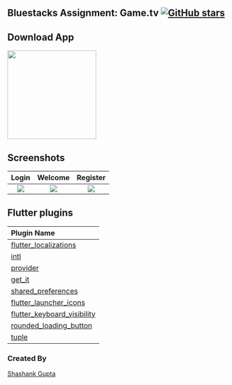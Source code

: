 ## Bluestacks Assignment: Game.tv  [![GitHub stars](https://img.shields.io/github/stars/shashankgupta3891/bluestack_assignment?style=social)](https://github.com/shashankgupta3891/bluestack_assignment)

## Download App
<a href="https://github.com/shashankgupta3891/bluestack_assignment/tree/master/output_apks"><img src="https://playerzon.com/asset/download.png" width="200"></img></a>

## Screenshots

Login               |  Welcome  |  Register
:-------------------------:|:-------------------------:|:-------------------------:
![](https://github.com/TheAlphamerc/flutter_login_signup/blob/master/screenshots/screenshot_2.jpg?raw=true)|![](https://github.com/TheAlphamerc/flutter_login_signup/blob/master/screenshots/screenshot_1.jpg?raw=true)|![](https://github.com/TheAlphamerc/flutter_login_signup/blob/master/screenshots/screenshot_3.jpg?raw=true) 

## Flutter plugins
Plugin Name        |       
:-------------------------|
|[flutter_localizations](https://flutter.dev/docs/development/accessibility-and-localization/internationalization) |
|[intl](https://pub.dev/packages/intl) |
|[provider](https://pub.dev/packages/provider)|
|[get_it](https://pub.dev/packages/get_it)|
|[shared_preferences](https://pub.dev/packages/shared_preferences)|
|[flutter_launcher_icons](https://github.com/TheAlphamerc/flutter_plugin_filter_list)|
|[flutter_keyboard_visibility](https://pub.dev/packages/flutter_launcher_icons)|
|[rounded_loading_button](https://pub.dev/packages/rounded_loading_button)|
|[tuple](https://pub.dev/packages/tuple)|

### Created By

[Shashank Gupta](https://github.com/shashankgupta3891) 
